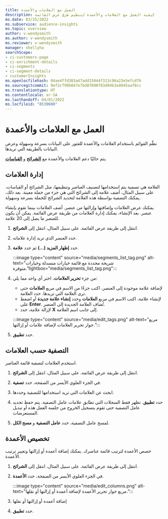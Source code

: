 ```yaml
---
title: العمل مع العلامات والأعمدة
description: كيفية العمل مع العلامات والأعمدة لتنظيم طرق عرض القائمة
ms.date: 03/25/2022
ms.subservice: audience-insights
ms.topic: overview
author: v-wendysmith
ms.author: v-wendysmith
ms.reviewer: v-wendysmith
manager: shellyha
searchScope:
- ci-customers-page
- ci-enrichment-details
- ci-segments
- ci-segment-details
- customerInsights
ms.openlocfilehash: 04ae4ffd303a47add15044f313c96a23e5efcd76
ms.sourcegitcommit: 9ef2cf99b847e7bd8f890f83d84b3a4045aaf8cc
ms.translationtype: HT
ms.contentlocale: ar-SA
ms.lasthandoff: 04/01/2022
ms.locfileid: "8530080"
---
```

# <a name="work-with-tags-and-columns"></a>العمل مع العلامات والأعمدة

نظّم القوائم باستخدام العلامات والأعمدة للعثور على البيانات بسرعة وسهولة وعرض البيانات بالطريقة التي تريدها.

يتم حاليًا دعم العلامات والأعمدة مع **[الشرائح](segments.md)** و **[القياسات](measures.md)**.

## <a name="manage-tags"></a>إدارة العلامات

العلامة هي تسمية يتم استخدامها لتصنيف العناصر وتنظيمها، مثل الشرائح أو القياسات. على سبيل المثال، أضف علامة إلى الشرائح التي هي جزء من حملة معينة. بعد ذلك، يمكنك التصفية بواسطة هذه العلامة لتحديد الشرائح للحملة بسرعة وسهولة.

يمكنك عرض العلامات وإضافتها وإزالتها من عنصر. أضف العلامات بينما تقوم بإنشاء عنصر. بعد الإنشاء، يمكنك إدارة العلامات من طريقة عرض القائمة. يمكن أن يكون للعنصر ما يصل إلى 20 علامة.

1. انتقل إلى طريقة عرض القائمة. على سبيل المثال، انتقل إلى **الشرائح**.

1. حدد العنصر الذي تريد إدارة علاماته.

1. حدد **إظهار المزيد (...)**  ثم حدد **علامة**.

   :::image type="content" source="media/segments_list_tag.png" alt-text="شريحة محددة مع قائمة خيارات منسدلة وخيارات متوفرة."lightbox="media/segments_list_tag.png":::

1. من جزء **تحرير العلامات**، اختر أي واحد مما يلي:

   - لإضافة علامة موجودة إلى العنصر، اكتب جزءًا من الاسم في مربع **العلامات** حتى ترى العلامة التي تريدها. حدد العلامة.
   - لإنشاء علامة، اكتب الاسم في مربع **العلامات** وحدد **إنشاء علامة جديدة** أو اضغط على **Enter**. تُضاف العلامة الجديدة إلى العنصر.
   - لإزالة علامة، حدد **‎X** إلى جانب اسم العلامة.

   :::image type="content" source="media/edit_tags.png" alt-text="مربع حوار تحرير العلامات لإضافة علامات أو إزالتها.":::

1. حدد **تطبيق**.

## <a name="filter-on-tags"></a>التصفية حسب العلامات

استخدم العلامات لتصفية قائمة العناصر.

1. انتقل إلى طريقة عرض القائمة. على سبيل المثال، انتقل إلى **الشرائح**.

1. في الجزء العلوي الأيسر من الصفحة، حدد **تصفية**.

1. ابحث عن العلامات التي تريد استخدامها للتصفية وحددها.

1. حدد **تطبيق**. تظهر فقط السجلات التي تطابق علامات عامل التصفية. يتم حفظ تحديد عامل التصفية حتى تقوم بتسجيل الخروج من جلسة العمل هذه أو تبديل المستعرضات.

1. لمسح عامل التصفية، حدد **عامل التصفية** و **مسح الكل**.

## <a name="customize-columns"></a>تخصيص الأعمدة

خصص الأعمدة لترتيب قائمة عناصرك. يمكنك إضافة أعمدة أو إزالتها وتغيير ترتيب الأعمدة.

1. انتقل إلى طريقة عرض القائمة. على سبيل المثال، انتقل إلى **الشرائح**.

1. في الجزء العلوي الأيسر من الصفحة، حدد **الأعمدة**.

   :::image type="content" source="media/edit_columns.png" alt-text="مربع حوار تحرير الأعمدة لإضافة أعمدة أو إزالتها أو نقلها.":::

1. إضافة أعمدة أو إزالتها أو نقلها

1. حدد **تطبيق**.
